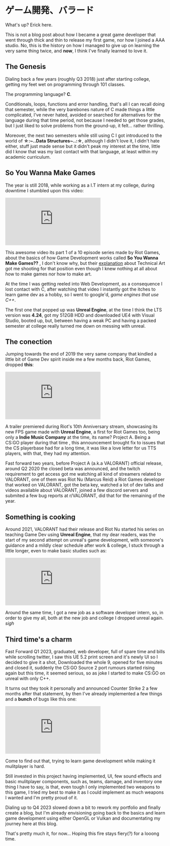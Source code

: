 # ゲーム開発、バラード

What's up? Erick here.

This is not a blog post about how I became a great game developer that went through thick and thin to release my first game, nor how I joined a AAA studio. No, this is the history on how I managed to give up on learning the very same thing twice, and **now**, I think I've finally learned to love it.

## The Genesis

Dialing back a few years (roughly Q3 2018) just after starting college, getting my feet wet on programming through 101 classes.

The programming language? **C**.

Conditionals, loops, functions and error handling, that's all I can recall doing that semester, while the very barebones nature of C made things a little complicated, I've never hated, avoided or searched for alternatives for the language during that time period, not because I needed to get those grades, but I just liked to solve problems from the ground-up, it felt... rather thrilling.

Moreover, the next two semesters while still using C I got introduced to the world of **☆:~..Data Structures~..:☆**, although I didn't love it, I didn't hate either, stuff just made sense but it didn't peak my interest at the time, little did I know that was my last contact with that language, at least within my academic curriculum.

## So You Wanna Make Games

The year is still 2018, while working as a I.T intern at my college, during downtime I stumbled upon this video:

<iframe
src="https://www.youtube.com/embed/RqRoXLLwJ8g?si=tQTZF5iqYH7SD26d"
title="YouTube video player"
frameborder="0"
allow="autoplay"
allowfullscreen
>
</iframe>

This awesome video its part 1 of a 10 episode series made by Riot Games, about the basics of how Game Development works called **So You Wanna Make Games??** , I don't know why, but their [explanation](https://www.youtube.com/watch?v=kr7XYXMM7-U) about Technical Art got me shooting for that position even though I knew nothing at all about how to make games nor how to make art.

At the time I was getting reeled into Web Development, as a consequence I lost contact with C, after watching that video I instantly got the itches to learn game dev as a hobby, so I went to google'd, _game engines that use C++_.

The first one that popped up was **Unreal Engine**, at the time I think the LTS version was **4.24**, got my 512GB HDD and downloaded UE4 with Visual Studio, booted up, but, between having a weak PC and having a packed semester at college really turned me down on messing with unreal.

## The conection

Jumping towards the end of 2019 the very same company that kindled a little bit of Game Dev spirit inside me a few months back, Riot Games, dropped **this**:

<iframe
src="https://www.youtube.com/embed/4iGU6PctOBg?si=AwWVMoaD2a-sXhfU"
title="YouTube video player"
frameborder="0"
allow="autoplay"
allowfullscreen
>
</iframe>

A trailer premiered during Riot's 10th Anniversary stream, showcasing its new FPS game made with **Unreal Engine**, a first for Riot Games too, being only a **Indie Music Company** at the time, its name? Project A. Being a CS:GO player during that time , this announcement brought fix to issues that the CS playerbase had for a long time, it was like a love letter for us TTS players, with that, they had my attention.

Fast forward two years, before Project A (a.k.a VALORANT) official release, around Q2 2020 the closed beta was announced, and the twitch requirement to get access got me watching all kind of streamers related to VALORANT, one of them was Riot Nu (Marcus Reid) a Riot Games developer that worked on VALORANT, got the beta key, watched a lot of dev talks and videos available about VALORANT, joined a few discord servers and submited a few bug reports at r/VALORANT, did that for the remaining of the year.

## Something is cooking

Around 2021, VALORANT had their release and Riot Nu started his series on teaching Game Dev using **Unreal Engine**, that my dear readers, was the start of my second attempt on unreal's game development, with someone's guidance and a mildly clear schedule after work & college, I stuck through a little longer, even to make basic studies such as:

<iframe
src="https://www.youtube.com/embed/heBOfv-p3aA?si=VO-3_e7jDASHTZ2e"
title="YouTube video player"
frameborder="0"
allow="autoplay"
allowfullscreen
>
</iframe>

Around the same time, I got a new job as a software developer intern, so, in order to give my all, both at the new job and college I dropped unreal again. _sigh_

## Third time's a charm

Fast Forward Q1 2023, graduated, web developer, full of spare time and bills while scrolling twitter, I saw this UE 5.2 print screen and it's newly UI so I decided to give it a shot, Downloaded the whole 9, opened for five minutes and closed it, suddenly the CS:GO Source 2 port rumours started rising again but this time, it seemed serious, so as joke I started to make CS:GO on unreal with only C++.

It turns out they took it personally and announced Counter Strike 2 a few months after that statement, by then I've already implemented a few things and a **bunch** of bugs like this one:

<iframe
src="https://www.youtube.com/embed/tqKrT3i0ja4?si=vT5zbzat5pOTQUE1"
title="YouTube video player"
frameborder="0"
allow="autoplay"
allowfullscreen
>
</iframe>

Come to find out that, trying to learn game development while making it mulitplayer is hard.

Still invested in this project having implemented, UI, few sound effects and basic mulitplayer components, such as, teams, damage, and inventory one thing I have to say, is that, even tough I only implemented two weapons to this game, I tried my best to make it as I could implement as much weapons I wanted and I'm pretty proud of it.

Dialing up to Q4 2023 slowed down a bit to rework my portfolio and finally create a blog, but I'm already envisioning going back to the basics and learn game development using either OpenGL or Vulkan and documentating my journey here at this blog.

That's pretty much it, for now... Hoping this fire stays fiery(?) for a looong time.
